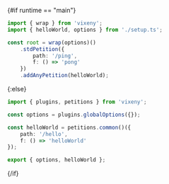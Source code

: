 <script>
    export let runtime = "main";
</script>

{#if runtime == "main"}

```ts
import { wrap } from 'vixeny';
import { helloWorld, options } from './setup.ts';

const root = wrap(options)()
	.stdPetition({
		path: '/ping',
		f: () => 'pong'
	})
	.addAnyPetition(helloWorld);
```

{:else}

```ts
import { plugins, petitions } from 'vixeny';

const options = plugins.globalOptions({});

const helloWorld = petitions.common()({
	path: '/hello',
	f: () => 'helloWorld'
});

export { options, helloWorld };
```

{/if}
